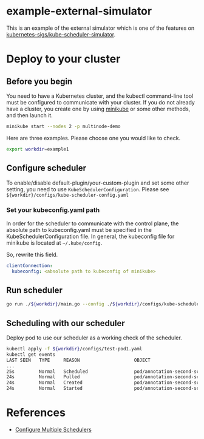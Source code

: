 # example-external-simulator
This is an example of the external simulator which is one of the features on [kubernetes-sigs/kube-scheduler-simulator](https://github.com/kubernetes-sigs/kube-scheduler-simulator).

# Deploy to your cluster
## Before you begin
You need to have a Kubernetes cluster, and the kubectl command-line tool must be configured to communicate with your cluster.
If you do not already have a cluster, you create one by using [minikube](https://minikube.sigs.k8s.io/docs/tutorials/multi_node/) or some other methods, and then launch it.
```sh
minikube start --nodes 2 -p multinode-demo
```

Here are three examples. Please choose one you would like to check.
```sh
export workdir=example1
```

## Configure scheduler
To enable/disable default-plugin/your-custom-plugin and set some other setting, you need to use `KubeSchedulerConfiguration`.
Please see `${workdir}/configs/kube-scheduler-config.yaml`

### Set your kubeconfig.yaml path
In order for the scheduler to communicate with the control plane, the absolute path to kubeconfig.yaml must be specified in the KubeSchedulerConfiguration file.
In general, the kubeconfig file for minikube is located at `~/.kube/config`.

So, rewrite this field.
```yaml
clientConnection:
  kubeconfig: <absolute path to kubeconfig of minikube>
```

## Run scheduler



```sh
go run ./${workdir}/main.go --config ./${workdir}/configs/kube-scheduler-config.yaml
```

## Scheduling with our scheduler
Deploy pod to use our scheduler as a working check of the scheduler.
```sh
kubectl apply -f ${workdir}/configs/test-pod1.yaml
kubectl get events
LAST SEEN   TYPE     REASON                    OBJECT                            MESSAGE
...
25s         Normal   Scheduled                 pod/annotation-second-scheduler   Successfully assigned default/annotation-second-scheduler to multinode-demo-m02
24s         Normal   Pulled                    pod/annotation-second-scheduler   Container image "registry.k8s.io/pause:2.0" already present on machine
24s         Normal   Created                   pod/annotation-second-scheduler   Created container pod-with-second-annotation-container
24s         Normal   Started                   pod/annotation-second-scheduler   Started container pod-with-second-annotation-container
```

# References
- [Configure Multiple Schedulers](https://kubernetes.io/docs/tasks/extend-kubernetes/configure-multiple-schedulers/)

